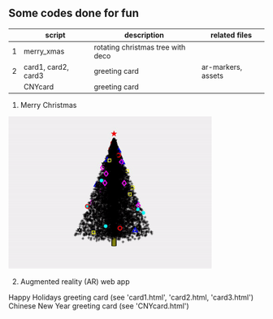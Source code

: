 ## Some codes done for fun

|   | script              | description                       | related files      |
|---|---------------------|-----------------------------------|--------------------|
| 1 | merry_xmas          | rotating christmas tree with deco |                    |
| 2 | card1, card2, card3 | greeting card                     | ar-markers, assets |
|   | CNYcard             | greeting card                     |                    |

1. Merry Christmas

<img src="https://github.com/doscsy12/general_coding_stuff/blob/main/myXmasTree.gif" width="400">

2. Augmented reality (AR) web app

Happy Holidays greeting card (see 'card1.html', 'card2.html, 'card3.html')
<br> Chinese New Year greeting card (see 'CNYcard.html')

